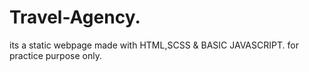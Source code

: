 # Travel-Agency.
its a static webpage made with HTML,SCSS & BASIC JAVASCRIPT.
for practice purpose only.
